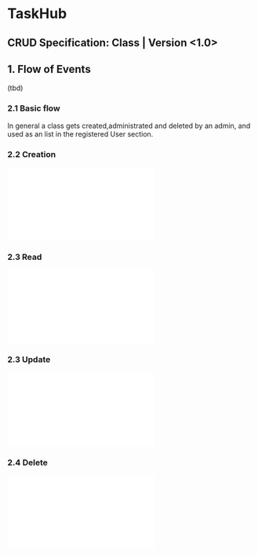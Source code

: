 # TaskHub
## CRUD Specification: Class | Version <1.0>

## 1. Flow of Events

(tbd)

### 2.1 Basic flow
In general a class gets created,administrated and deleted by an admin, and used as an list in the registered User section.

### 2.2 Creation  
![Create](./CRUD_Create.md)

### 2.3 Read
![Read](./CRUD_Read.md)

### 2.3 Update
![Update](./CRUD_Update.md)

### 2.4 Delete
![Delete](./CRUD_Delete.md)
